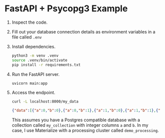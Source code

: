 # FastAPI + Psycopg3 Example

1. Inspect the code.

1. Fill out your database connection details as environment variables in a file called `.env`

1. Install dependencies.
    ```bash
    python3 -m venv .venv
    source .venv/bin/activate
    pip install -r requirements.txt
    ```

3. Run the FastAPI server.
    ```bash
    uvicorn main:app
    ```

4. Access the endpoint.
    ```bash
    curl -L localhost:8000/my_data
    ```
    ```json
    {"data":[{"a":0,"b":0},{"a":0,"b":1},{"a":1,"b":0},{"a":1,"b":1},{"a":2,"b":0}]}
    ```
    This assumes you have a Postgres compatible database with a collection called `my_collection` with integer columns `a` and `b`. In my case, I use Materialize with a processing cluster called `demo_processing`.